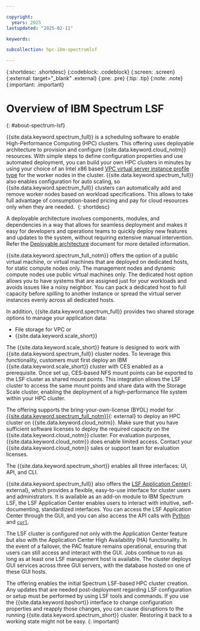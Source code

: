 ```yaml
---

copyright:
  years: 2025
lastupdated: "2025-02-11"

keywords: 

subcollection: hpc-ibm-spectrumlsf

---
```


{:shortdesc: .shortdesc}
{:codeblock: .codeblock}
{:screen: .screen}
{:external: target="_blank" .external}
{:pre: .pre}
{:tip: .tip}
{:note: .note}
{:important: .important}

# Overview of IBM Spectrum LSF
{: #about-spectrum-lsf}

{{site.data.keyword.spectrum_full}} is a scheduling software to enable High-Performance Computing (HPC) clusters. This offering uses deployable architecture to provision and configure {{site.data.keyword.cloud_notm}} resources. With simple steps to define configuration properties and use automated deployment, you can build your own HPC clusters in minutes by using your choice of an Intel x86 based [VPC virtual server instance profile type](/docs/vpc?topic=vpc-profiles&interface=ui) for the worker nodes in the cluster. {{site.data.keyword.spectrum_full}} also enables configuration for auto scaling, so {{site.data.keyword.spectrum_full}} clusters can automatically add and remove worker nodes based on workload specifications. This allows to take full advantage of consumption-based pricing and pay for cloud resources only when they are needed. 
{: shortdesc}

A deployable architecture involves components, modules, and dependencies in a way that allows for seamless deployment and makes it easy for developers and operations teams to quickly deploy new features and updates to the system, without requiring extensive manual intervention. Refer the [Deployable architecture](https://www.ibm.com/think/insights/deployable-architecture-on-ibm-cloud-simplifying-system-deployment) document for more detailed information.

{{site.data.keyword.spectrum_full_notm}} offers the option of a public virtual machine, or virtual machines that are deployed on dedicated hosts, for static compute nodes only. The management nodes and dynamic compute nodes use public virtual machines only. The dedicated host option allows you to have systems that are assigned just for your workloads and avoids issues like a noisy neighbor. You can pack a dedicated host to full capacity before spilling to another instance or spread the virtual server instances evenly across all dedicated hosts.

In addition, {{site.data.keyword.spectrum_full}} provides two shared storage options to manage your application data: 
* File storage for VPC or 
* {{site.data.keyword.scale_short}}

The {{site.data.keyword.scale_short}} feature is designed to work with {{site.data.keyword.spectrum_full}} cluster nodes. To leverage this functionality, customers must first deploy an IBM {{site.data.keyword.scale_short}} cluster with CES enabled as a prerequisite. Once set up, CES-based NFS mount points can be exported to the LSF cluster as shared mount points. This integration allows the LSF cluster to access the same mount points and share data with the Storage Scale cluster, enabling the deployment of a high-performance file system within your HPC cluster.

The offering supports the bring-your-own-license (BYOL) model for [{{site.data.keyword.spectrum_full_notm}}](https://www.ibm.com/products/hpc-workload-management){: external} to deploy an HPC cluster on {{site.data.keyword.cloud_notm}}. Make sure that you have sufficient software licenses to deploy the required capacity on the {{site.data.keyword.cloud_notm}} cluster. For evaluation purposes, {{site.data.keyword.cloud_notm}} does enable limited access. Contact your {{site.data.keyword.cloud_notm}} sales or support team for evaluation licenses.

The {{site.data.keyword.spectrum_short}} enables all three interfaces: UI, API, and CLI.

{{site.data.keyword.spectrum_full}} also offers the [LSF Application Center](https://www.ibm.com/docs/en/slac/10.2.0){: external}, which provides a flexible, easy-to-use interface for cluster users and administrators. It is available as an add-on module to IBM Spectrum LSF, the LSF Application Center enables users to interact with intuitive, self-documenting, standardized interfaces. You can access the LSF Application Center through the GUI, and you can also access the API calls with [Python](/docs-draft/hpc-ibm-spectrumlsf?topic=hpc-ibm-spectrumlsf-access-rest-api-calls-pacclient&interface=ui) and [`curl`](/docs-draft/hpc-ibm-spectrumlsf?topic=hpc-ibm-spectrumlsf-access-rest-api-calls-curl&interface=ui).

The LSF cluster is configured not only with the Application Center feature but also with the Application Center High Availability (HA) functionality. In the event of a failover, the PAC feature remains operational, ensuring that users can still access and interact with the GUI. Jobs continue to run as long as at least one LSF management host is available. The cluster deploys GUI services across three GUI servers, with the database hosted on one of these GUI hosts.

The offering enables the initial Spectrum LSF-based HPC cluster creation. Any updates that are needed post-deployment regarding LSF configuration or setup must be performed by using LSF tools and commands. If you use the {{site.data.keyword.bpshort}} interface to change configuration properties and reapply those changes, you can cause disruptions to the running {{site.data.keyword.spectrum_short}} cluster. Restoring it back to a working state might not be easy.
{: important}
